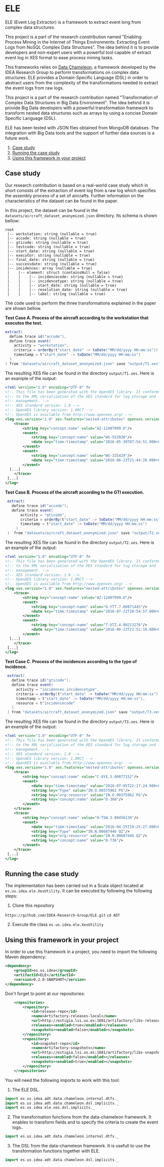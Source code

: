 # ELE

ELE (Event Log Extractor) is a framework to extract event long from complex data structures.

This project is a part of the research constribution named "Enabling Process Mining in the Internet of Things Environments: Extracting Event Logs from NoSQL Complex Data Structures". The idea behind it is to provide developers and non-expert users with a powerful tool capable of extract event log in XES format to ease process mining tasks. 

This frameworks relies on [Data Chameleon](https://github.com/IDEA-Research-Group/data-chameleon-core), a framework developed by the IDEA Research Group to perform transformations on complex data structures. ELE provides a Domain-Specific Language (DSL) in order to abstract users from the complexity of the transformations needed to extract the event logs from raw logs.

This project is a part of the research contribution named "Transformation of Complex Data Structures in Big Data Environment". The idea behind it is provide Big Data developers with a powerful transformation framework to transform nested data structures such as arrays by using a concise Domain Specific Language (DSL).

ELE has been tested with JSON files obtained from MongoDB databses. The integration with Big Data tools and the support of further data sources is a future work.

1. [Case study](#case-study)
2. [Running the case study](#runnning-case-study)
3. [Using this framework in your project](#using-external)

<a name="case-study"/>

## Case study

Our research contribution is based on a real-world case study which in short consists of the extraction of event log from a raw log which specifies the assembly process of a set of aircrafts. Further information on the characteristics of the dataset can be found in the paper.

In this project, the dataset can be found in the `datasets/aircraft_dataset_anonymized.json` directory. Its schema is shown bellow:

```
root
 |-- workstation: string (nullable = true)
 |-- accode: string (nullable = true)
 |-- gticode: string (nullable = true)
 |-- testcode: string (nullable = true)
 |-- start_date: string (nullable = true)
 |-- executor: string (nullable = true)
 |-- final_date: string (nullable = true)
 |-- successdate: string (nullable = true)
 |-- incidences: array (nullable = true)
 |    |-- element: struct (containsNull = false)
 |    |    |-- incidencecode: string (nullable = true)
 |    |    |-- incidencetype: string (nullable = true)
 |    |    |-- start_date: string (nullable = true)
 |    |    |-- resolution_date: string (nullable = true)
 |    |    |-- label: string (nullable = true)
``` 

The code used to perform the three transformations explained in the paper are shown bellow.

**Test Case A. Process of the aircraft according to the workstation that executes the test.**
```scala
extract(
  define trace id("accode"),
  define trace event(
    activity = "workstation",
    criteria = orderBy(t"start_date" -> toDate("MM/dd/yyyy HH:mm:ss")),
    timestamp = t"start_date" -> toDate("MM/dd/yyyy HH:mm:ss")
  )
) from "datasets/aircraft_dataset_anonymized.json" save "output/T1.xes"
```
The resulting XES file can be found in the directory `output/T1.xes`. Here is an example of the output:
```XML
<?xml version="1.0" encoding="UTF-8" ?>
<!-- This file has been generated with the OpenXES library. It conforms -->
<!-- to the XML serialization of the XES standard for log storage and -->
<!-- management. -->
<!-- XES standard version: 1.0 -->
<!-- OpenXES library version: 1.0RC7 -->
<!-- OpenXES is available from http://www.openxes.org/ -->
<log xes.version="1.0" xes.features="nested-attributes" openxes.version="1.0RC7">
	<trace>
		<string key="concept:name" value="AZ-12407999.O"/>
		<event>
			<string key="concept:name" value="WS-553920"/>
			<date key="time:timestamp" value="2016-05-30T07:54:51.000+02:00"/>
		</event>
		<event>
			<string key="concept:name" value="WS-335429"/>
			<date key="time:timestamp" value="2016-06-23T21:44:20.000+02:00"/>
		</event>
  [...]
	</trace>
 [...]
</log>
```

**Test Case B. Process of the aircraft according to the GTI execution.**
```scala
 extract(
   define trace id("accode"),
   define trace event(
       activity = "gticode",
       criteria = orderBy(t"start_date" -> toDate("MM/dd/yyyy HH:mm:ss")),
       timestamp = t"start_date" -> toDate("MM/dd/yyyy HH:mm:ss")
     )
 )  from "datasets/aircraft_dataset_anonymized.json" save "output/T2.xes"
```
The resulting XES file can be found in the directory `output/T2.xes`. Here is an example of the output:
```XML
<?xml version="1.0" encoding="UTF-8" ?>
<!-- This file has been generated with the OpenXES library. It conforms -->
<!-- to the XML serialization of the XES standard for log storage and -->
<!-- management. -->
<!-- XES standard version: 1.0 -->
<!-- OpenXES library version: 1.0RC7 -->
<!-- OpenXES is available from http://www.openxes.org/ -->
<log xes.version="1.0" xes.features="nested-attributes" openxes.version="1.0RC7">
	<trace>
		<string key="concept:name" value="AZ-12407999.O"/>
		<event>
			<string key="concept:name" value="G-YTT.7.00871445"/>
			<date key="time:timestamp" value="2016-07-22T20:54:57.000+02:00"/>
		</event>
		<event>
			<string key="concept:name" value="T-XTZ.4.00213276"/>
			<date key="time:timestamp" value="2016-06-23T21:51:16.000+02:00"/>
		</event>
  [...]
	</trace>
 [...]
</log>
```

**Test Case C. Process of the incidences according to the type of incidence.**
```scala
 extract(
   define trace id("gticode"),
   define trace event(
     activity = "incidences.incidencetype",
     criteria = orderBy(t"start_date" -> toDate("MM/dd/yyyy HH:mm:ss")),
     timestamp = t"start_date" -> toDate("MM/dd/yyyy HH:mm:ss"),
     resource = t"incidencecode"
   )
 ) from "datasets/aircraft_dataset_anonymized.json" save "output/T3.xes"
```
The resulting XES file can be found in the directory `output/T3.xes`. Here is an example of the output:
```XML
<?xml version="1.0" encoding="UTF-8" ?>
<!-- This file has been generated with the OpenXES library. It conforms -->
<!-- to the XML serialization of the XES standard for log storage and -->
<!-- management. -->
<!-- XES standard version: 1.0 -->
<!-- OpenXES library version: 1.0RC7 -->
<!-- OpenXES is available from http://www.openxes.org/ -->
<log xes.version="1.0" xes.features="nested-attributes" openxes.version="1.0RC7">
	<trace>
		<string key="concept:name" value="C-UYX.5.00877152"/>
		<event>
			<date key="time:timestamp" value="2016-07-05T22:17:24.000+02:00"/>
			<string key="Type" value="IN.O.00375962 PG"/>
			<string key="org:resource" value="IN.O.00375962 PG"/>
			<string key="concept:name" value="O-360"/>
		</event>
	</trace>
	<trace>
		<string key="concept:name" value="H-TSW.2.00456139"/>
		<event>
			<date key="time:timestamp" value="2016-04-25T19:25:27.000+02:00"/>
			<string key="Type" value="IN.N.00687446 QZ"/>
			<string key="org:resource" value="IN.N.00687446 QZ"/>
			<string key="concept:name" value="Q-736"/>
		</event>
	</trace>
 [...]
</log>
```
<a name="runnning-case-study"/>

## Running the case study

The implementation has been carried out in a Scala object located at `es.us.idea.ele.XesUtility`. It can be executed by following the following steps:

1. Clone this repository

`https://github.com/IDEA-Research-Group/ELE.git`
`cd ADT`

2. Execute the class `es.us.idea.ele.XesUtility`

<a name="using-external"/>

## Using this framework in your project

In order to use this framework in a project, you need to import the following Maven dependency:

```XML
<dependency>
    <groupId>es.us.idea</groupId>
    <artifactId>ELE</artifactId>
    <version>0.2.0-SNAPSHOT</version>
</dependency>
```

Don't forget to point at our repositories:
```XML
    <repositories>
        <repository>
            <id>release-repo</id>
            <name>Artifactory-releases-local</name>
            <url>http://estigia.lsi.us.es:1681/artifactory/libs-release-local</url>
            <releases><enabled>true</enabled></releases>
            <snapshots><enabled>false</enabled></snapshots>
        </repository>
        <repository>
            <id>snapshot-repo</id>
            <name>Artifactory-snapshots</name>
            <url>http://estigia.lsi.us.es:1681/artifactory/libs-snapshot-local</url>
            <releases><enabled>false</enabled></releases>
            <snapshots><enabled>true</enabled></snapshots>
        </repository>
    </repositories>
```
You will need the following imports to work with this tool:

1. The ELE DSL.
```scala
import es.us.idea.adt.data.chameleon.internal.dtfs._
import es.us.idea.adt.data.chameleon.dsl.implicits._
import es.us.idea.ele.xes.dsl.implicits._
```

2. The transformation functions from the data-chameleon framework. It enables to transform fields and to specify the criteria to create the event logs..
```scala
import es.us.idea.adt.data.chameleon.internal.dtfs._
```
3. The DSL from the data-chameleon framework. It is usefull to use the transformation functions together with ELE.
```scala
import es.us.idea.adt.data.chameleon.dsl.implicits._
```
